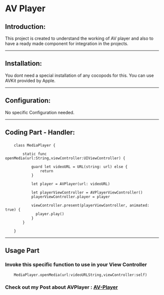 # AV Player

## Introduction:

This project is created to understand the working of AV player and also to have a ready made component for integration in the projects.

----------------------------------------------------------------------------------------------------

## Installation:

You dont need a special installation of any cocopods for this. You can use AVKit provided by Apple.


----------------------------------------------------------------------------------------------------

## Configuration:

No specific Configuration needed.

----------------------------------------------------------------------------------------------------

## Coding Part - Handler:


### 

```
    class MediaPlayer {
        
        static func openMedia(url:String,viewController:UIViewController) {
            
            guard let videoURL = URL(string: url) else {
                return
            }
            
            let player = AVPlayer(url: videoURL)
            
            let playerViewController = AVPlayerViewController()
            playerViewController.player = player

            viewController.present(playerViewController, animated: true) {
              player.play()
            }
        }
        
    }
```

----------------------------------------------------------------------------------------------------

## Usage Part

### Invoke this specific function to use in your View Controller

```
    MediaPlayer.openMedia(url:videoURLString,viewController:self)
```

### Check out my Post about AVPlayer : [AV-Player](https://vijaysn.com/2020/04/23/ios-av-player/)
